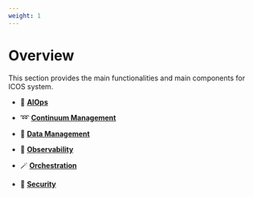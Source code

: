 ```yaml
---
weight: 1
---
```

# Overview
This section provides the main functionalities and main components for ICOS system.



<div class="grid cards" markdown>

- :space_invader:  __[AIOps](aiops.md)__
   
- :loop: __[Continuum Management](continuummanagement.md)__

- :file_folder: __[Data Management](data-management/datamanagement.md)__

- :microscope:  __[Observability](observability.md)__

- :magic_wand:  __[Orchestration](orchestration.md)__

- :closed_lock_with_key:   __[Security](security.md)__

</div>
